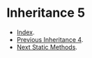 # Inheritance 5 #

- [Index](https://github.com/Andy-Donegan/CodeCademy/tree/main/Js/Learn%20Intermediate%20Js/Classes).
- [Previous Inheritance 4](https://github.com/Andy-Donegan/CodeCademy/tree/main/Js/Learn%20Intermediate%20Js/Classes/Inheritance4).
- [Next Static Methods](https://github.com/Andy-Donegan/CodeCademy/tree/main/Js/Learn%20Intermediate%20Js/Classes/StaticMethods).